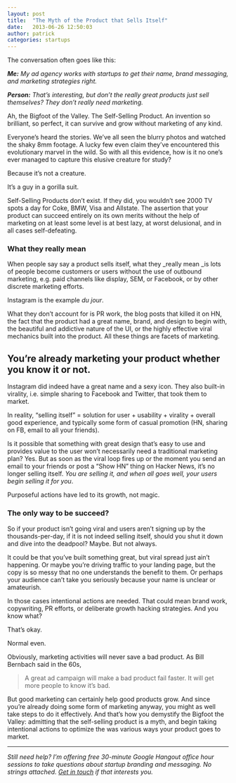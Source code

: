 ```yaml
---
layout: post
title:  "The Myth of the Product that Sells Itself"
date:   2013-06-26 12:50:03
author:	patrick
categories: startups 
---
```


The conversation often goes like this:

_**Me:** My ad agency works with startups to get their name, brand messaging, and marketing strategies right._

_**Person:** That’s interesting, but don’t the really great products just sell themselves? They don’t really need marketing._

Ah, the Bigfoot of the Valley. The Self-Selling Product. An invention so brilliant, so perfect, it can survive and grow without marketing of any kind.

Everyone’s heard the stories. We’ve all seen the blurry photos and watched the shaky 8mm footage. A lucky few even claim they’ve encountered this evolutionary marvel in the wild. So with all this evidence, how is it no one’s ever managed to capture this elusive creature for study?

<!--more-->

Because it’s not a creature.

It’s a guy in a gorilla suit.

Self-Selling Products don’t exist. If they did, you wouldn’t see 2000 TV spots a day for Coke, BMW, Visa and Allstate. The assertion that your product can succeed entirely on its own merits without the help of marketing on at least some level is at best lazy, at worst delusional, and in all cases self-defeating.

### What they really mean

When people say say a product sells itself, what they _really mean _is lots of people become customers or users without the use of outbound marketing, e.g. paid channels like display, SEM, or Facebook, or by other discrete marketing efforts.

Instagram is the example _du jour_.

What they don’t account for is PR work, the blog posts that killed it on HN, the fact that the product had a great name, brand, and design to begin with, the beautiful and addictive nature of the UI, or the highly effective viral mechanics built into the product. All these things are facets of marketing.

## You’re already marketing your product whether you know it or not.

Instagram did indeed have a great name and a sexy icon. They also built-in virality, i.e. simple sharing to Facebook and Twitter, that took them to market.

In reality, “selling itself” = solution for user + usability + virality + overall good experience, and typically some form of casual promotion (HN, sharing on FB, email to all your friends).

Is it possible that something with great design that’s easy to use and provides value to the user won’t necessarily need a traditional marketing plan? Yes. But as soon as the viral loop fires up or the moment you send an email to your friends or post a “Show HN” thing on Hacker News, it’s no longer selling itself. *You are selling it, and when all goes well, your users begin selling it for you*.

Purposeful actions have led to its growth, not magic.

### The only way to be succeed?

So if your product isn’t going viral and users aren’t signing up by the thousands-per-day, if it is not indeed selling itself, should you shut it down and dive into the deadpool? Maybe. But not always.

It could be that you’ve built something great, but viral spread just ain’t happening. Or maybe you’re driving traffic to your landing page, but the copy is so messy that no one understands the benefit to them. Or perhaps your audience can’t take you seriously because your name is unclear or amateurish.

In those cases intentional actions are needed. That could mean brand work, copywriting, PR efforts, or deliberate growth hacking strategies. And you know what?

That’s okay.

Normal even.

Obviously, marketing activities will never save a bad product. As Bill Bernbach said in the 60s,

> A great ad campaign will make a bad product fail faster. It will get more people to know it’s bad.

But good marketing can certainly help good products grow. And since you’re already doing some form of marketing anyway, you might as well take steps to do it effectively. And that’s how you demystify the Bigfoot the Valley: admitting that the self-selling product is a myth, and begin taking intentional actions to optimize the was various ways your product goes to market.  

***

_Still need help? I’m offering free 30-minute Google Hangout office hour sessions to take questions about startup branding and messaging. No strings attached. *[Get in touch](http://bit.ly/19hJb8c)* if that interests you._
  
